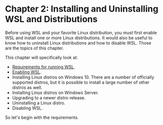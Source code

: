 # Chapter 2: Installing and Uninstalling WSL and Distributions
Before using WSL and your favorite Linux distribution, you must first
enable WSL and install one or more Linux distributions. It would also
be useful to know how to uninstall Linux distributions and how to disable
WSL. Those are the topics of this chapter.

This chapter will specifically look at:
- [Requirements for running WSL](0210-Requirements.md).
- [Enabling WSL](0220-Enabling-WSL.md).
- Installing Linux distros on Windows 10. There are a number of
officially supported distros, but it is possible to install a large
number of other distros as well.
- Installing Linux distros on Windows Server.
- Upgrading to a newer distro release.
- Uninstalling a Linux distro.
- Disabling WSL.

So let's begin with the requirements.